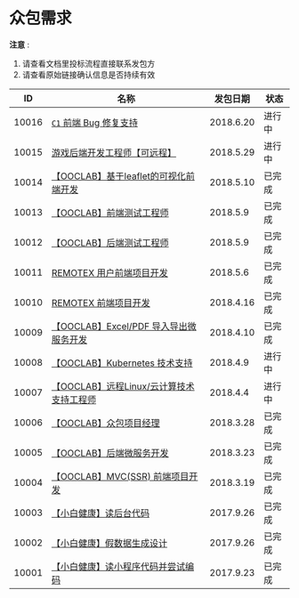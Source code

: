 # 众包需求

**注意** :

1. 请查看文档里投标流程直接联系发包方
2. 请查看原始链接确认信息是否持续有效


| ID | 名称 | 发包日期 | 状态 |
|----|------|---------|-------|
| 10016 | [`C1` 前端 Bug 修复支持](https://github.com/ooclab/docs/blob/master/jobs/C1.md) | 2018.6.20 | 进行中 |
| 10015 | [游戏后端开发工程师【可远程】](https://github.com/ooclab/docs/blob/master/jobs/game-dev.md) | 2018.5.29 | 进行中 |
| 10014 | [【OOCLAB】基于leaflet的可视化前端开发](https://github.com/ooclab/docs/blob/master/jobs/047/leaflet-data-v.md) | 2018.5.10 | 已完成 |
| 10013 | [【OOCLAB】前端测试工程师](https://github.com/ooclab/docs/blob/master/jobs/102-02/frontend-qa.md) | 2018.5.9 | 已完成 |
| 10012 | [【OOCLAB】后端测试工程师](https://github.com/ooclab/docs/blob/master/jobs/102-02/backend-qa.md) | 2018.5.9 | 已完成 |
| 10011 | [REMOTEX 用户前端项目开发](https://github.com/ooclab/docs/blob/master/jobs/103/user-frontend-remotex.md) | 2018.5.6 | 已完成 |
| 10010 | [REMOTEX 前端项目开发](https://github.com/ooclab/docs/blob/master/jobs/103/frontend-remotex.md) | 2018.4.16 | 已完成 |
| 10009 | [【OOCLAB】Excel/PDF 导入导出微服务开发](https://github.com/ooclab/docs/blob/master/jobs/102-02/ms-excel-pdf.md) | 2018.4.10 | 已完成 |
| 10008 | [【OOCLAB】Kubernetes 技术支持](https://github.com/ooclab/docs/blob/master/jobs/k8s-support.md) | 2018.4.9 | 进行中 |
| 10007 | [【OOCLAB】远程Linux/云计算技术支持工程师](https://github.com/ooclab/docs/blob/master/jobs/linux-engineer.md) | 2018.4.4 | 进行中 |
| 10006 | [【OOCLAB】众包项目经理](https://github.com/ooclab/docs/blob/master/jobs/102-02/project-manager.md) | 2018.3.28 | 已完成 |
| 10005 | [【OOCLAB】后端微服务开发](https://github.com/ooclab/docs/blob/master/jobs/102-02/backend-microservices.md) | 2018.3.23 | 已完成 |
| 10004 | [【OOCLAB】MVC(SSR) 前端项目开发](https://github.com/ooclab/docs/blob/master/jobs/102-02/frontend-ssr.md) | 2018.3.19 | 已完成 |
| 10003 | [【小白健康】读后台代码](https://shimo.im/doc/9FDVsDfqyvIZH7S0?r=LJZED) | 2017.9.26 | 已完成 |
| 10002 | [【小白健康】假数据生成设计](https://shimo.im/doc/GH6b36P6zJQ8OPeH?r=GJ1P0E) | 2017.9.26 | 已完成 |
| 10001 | [【小白健康】读小程序代码并尝试编码](https://shimo.im/doc/uCSL9jeJapUsciA4?r=GJ1P0E) | 2017.9.23 | 已完成 |

